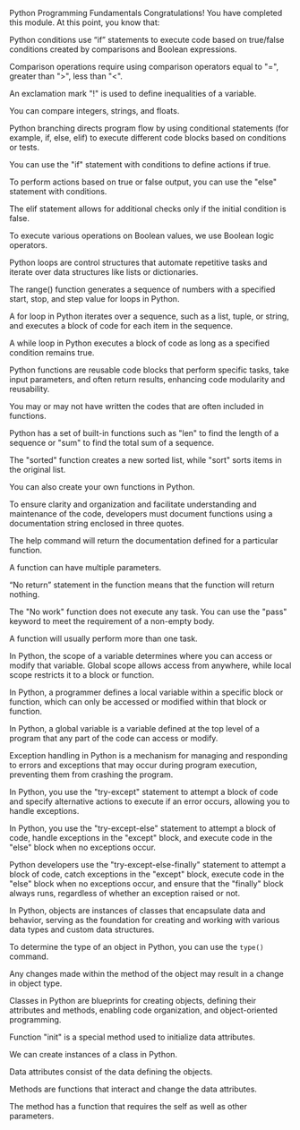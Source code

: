 Python Programming Fundamentals
Congratulations! You have completed this module. At this point, you know that: 

Python conditions use “if” statements to execute code based on true/false conditions created by comparisons and Boolean expressions.

Comparison operations require using comparison operators equal to "=", greater than ">", less than "<".

An exclamation mark "!" is used to define inequalities of a variable.

You can compare integers, strings, and floats.

Python branching directs program flow by using conditional statements (for example, if, else, elif) to execute different code blocks based on conditions or tests.

You can use the "if" statement with conditions to define actions if true.

To perform actions based on true or false output, you can use the "else" statement with conditions.

The elif statement allows for additional checks only if the initial condition is false.

To execute various operations on Boolean values, we use Boolean logic operators.

Python loops are control structures that automate repetitive tasks and iterate over data structures like lists or dictionaries.

The range() function generates a sequence of numbers with a specified start, stop, and step value for loops in Python.

A for loop in Python iterates over a sequence, such as a list, tuple, or string, and executes a block of code for each item in the sequence.

A while loop in Python executes a block of code as long as a specified condition remains true.

Python functions are reusable code blocks that perform specific tasks, take input parameters, and often return results, enhancing code modularity and reusability.

You may or may not have written the codes that are often included in functions.

Python has a set of built-in functions such as "len" to find the length of a sequence or "sum" to find the total sum of a sequence.

The "sorted" function creates a new sorted list, while "sort" sorts items in the original list.

You can also create your own functions in Python.

To ensure clarity and organization and facilitate understanding and maintenance of the code, developers must document functions using a documentation string enclosed in three quotes.

The help command will return the documentation defined for a particular function.

A function can have multiple parameters.

“No return” statement in the function means that the function will return nothing.

The "No work" function does not execute any task. You can use the "pass" keyword to meet the requirement of a non-empty body.

A function will usually perform more than one task.

In Python, the scope of a variable determines where you can access or modify that variable. Global scope allows access from anywhere, while local scope restricts it to a block or function.

In Python, a programmer defines a local variable within a specific block or function, which can only be accessed or modified within that block or function.

In Python, a global variable is a variable defined at the top level of a program that any part of the code can access or modify. 

Exception handling in Python is a mechanism for managing and responding to errors and exceptions that may occur during program execution, preventing them from crashing the program.

In Python, you use the "try-except" statement to attempt a block of code and specify alternative actions to execute if an error occurs, allowing you to handle exceptions. 

In Python, you use the "try-except-else" statement to attempt a block of code, handle exceptions in the "except" block, and execute code in the "else" block when no exceptions occur. 

Python developers use the "try-except-else-finally" statement to attempt a block of code, catch exceptions in the "except" block, execute code in the "else" block when no exceptions occur, and ensure that the "finally" block always runs, regardless of whether an exception raised or not.

In Python, objects are instances of classes that encapsulate data and behavior, serving as the foundation for creating and working with various data types and custom data structures.

To determine the type of an object in Python, you can use the `type()` command.

Any changes made within the method of the object may result in a change in object type.

Classes in Python are blueprints for creating objects, defining their attributes and methods, enabling code organization, and object-oriented programming.

Function "init" is a special method used to initialize data attributes.

We can create instances of a class in Python.

Data attributes consist of the data defining the objects.

Methods are functions that interact and change the data attributes.

The method has a function that requires the self as well as other parameters.
